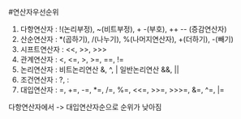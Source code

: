 
#연산자우선순위

1. 다항연산자 : !(논리부정), ~(비트부정), + -(부호), ++ -- (증감연산자)
2. 산순연산자 : *(곱하기), /(나누기), %(나머지연산자), +(더하기), -(빼기)
3. 시프트연산자 : <<, >>, >>>
4. 관계연산자 :  <, <=, >, >=, ==, !=
5. 논리연산자 : 비트논리연산 &, ^, | 일반논리연산 &&, ||
6. 조건연산자 : ?, :
7. 대입연산자 : =, +=, -=, *=, /=, %=, <<=, >>=, >>>=, &=, ^=, |=

다항연산자에서 -> 대입연산자순으로 순위가 낮아짐
